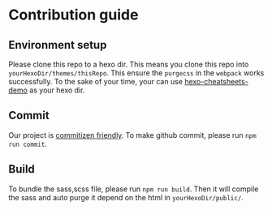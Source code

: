 # Contribution guide

## Environment setup

Please clone this repo to a hexo dir. This means you clone this repo into `yourHexoDir/themes/thisRepo`. This ensure the `purgecss` in the `webpack` works successfully. To the sake of your time, your can use [hexo-cheatsheets-demo](https://github.com/glazec/hexo-cheatsheets-demo) as your hexo dir.

## Commit

Our project is [commitizen friendly](http://commitizen.github.io/cz-cli/). To make github commit, please run `npm run commit`.

## Build

To bundle the sass,scss file, please run `npm run build`. Then it will compile the sass and auto purge it depend on the html in `yourHexoDir/public/`.
